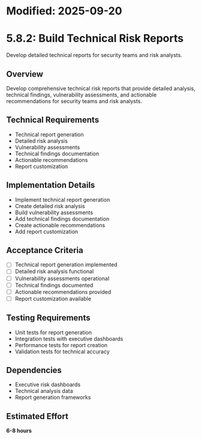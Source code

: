 # Modified: 2025-09-20

# 5.8.2: Build Technical Risk Reports

Develop detailed technical reports for security teams and risk analysts.

## Overview
Develop comprehensive technical risk reports that provide detailed analysis, technical findings, vulnerability assessments, and actionable recommendations for security teams and risk analysts.

## Technical Requirements
- Technical report generation
- Detailed risk analysis
- Vulnerability assessments
- Technical findings documentation
- Actionable recommendations
- Report customization

## Implementation Details
- Implement technical report generation
- Create detailed risk analysis
- Build vulnerability assessments
- Add technical findings documentation
- Create actionable recommendations
- Add report customization

## Acceptance Criteria
- [ ] Technical report generation implemented
- [ ] Detailed risk analysis functional
- [ ] Vulnerability assessments operational
- [ ] Technical findings documented
- [ ] Actionable recommendations provided
- [ ] Report customization available

## Testing Requirements
- Unit tests for report generation
- Integration tests with executive dashboards
- Performance tests for report creation
- Validation tests for technical accuracy

## Dependencies
- Executive risk dashboards
- Technical analysis data
- Report generation frameworks

## Estimated Effort
**6-8 hours**
